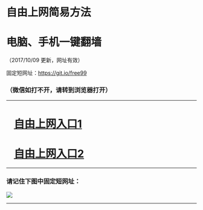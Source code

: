 ﻿# 自由上网简易方法

# 电脑、手机一键翻墙

（2017/10/09 更新，网址有效）

固定短网址：https://git.io/free99

### （微信如打不开，请转到浏览器打开）


***





# &nbsp;&nbsp; <a href="http://ft1741519447.fwq-tz-1001.info/fwqtz01.html?t=100900128887 " target="_blank">自由上网入口1</a>
# &nbsp;&nbsp; <a href="http://ft2655524008.fwq-tz-1002.info/fwqtz02.html?t=1009001379 " target="_blank">自由上网入口2</a>
***

### 请记住下图中固定短网址：

<img src="https://s3-us-west-2.amazonaws.com/fwq-1001/yjfq-20170905okok.png" /> 


***

